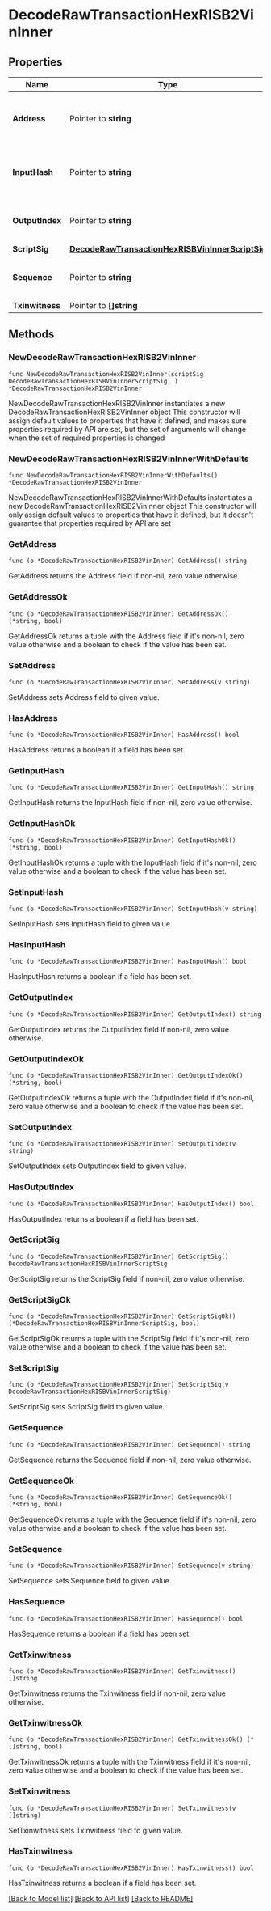 # DecodeRawTransactionHexRISB2VinInner

## Properties

Name | Type | Description | Notes
------------ | ------------- | ------------- | -------------
**Address** | Pointer to **string** | Represents the address which send/receive the amount. | [optional] 
**InputHash** | Pointer to **string** | Represents the transaction inputs&#39; indentifier. | [optional] 
**OutputIndex** | Pointer to **string** | Defines the output index of a transaction. | [optional] 
**ScriptSig** | [**DecodeRawTransactionHexRISBVinInnerScriptSig**](DecodeRawTransactionHexRISBVinInnerScriptSig.md) |  | 
**Sequence** | Pointer to **string** | Represents the script sequence number. | [optional] 
**Txinwitness** | Pointer to **[]string** |  | [optional] 

## Methods

### NewDecodeRawTransactionHexRISB2VinInner

`func NewDecodeRawTransactionHexRISB2VinInner(scriptSig DecodeRawTransactionHexRISBVinInnerScriptSig, ) *DecodeRawTransactionHexRISB2VinInner`

NewDecodeRawTransactionHexRISB2VinInner instantiates a new DecodeRawTransactionHexRISB2VinInner object
This constructor will assign default values to properties that have it defined,
and makes sure properties required by API are set, but the set of arguments
will change when the set of required properties is changed

### NewDecodeRawTransactionHexRISB2VinInnerWithDefaults

`func NewDecodeRawTransactionHexRISB2VinInnerWithDefaults() *DecodeRawTransactionHexRISB2VinInner`

NewDecodeRawTransactionHexRISB2VinInnerWithDefaults instantiates a new DecodeRawTransactionHexRISB2VinInner object
This constructor will only assign default values to properties that have it defined,
but it doesn't guarantee that properties required by API are set

### GetAddress

`func (o *DecodeRawTransactionHexRISB2VinInner) GetAddress() string`

GetAddress returns the Address field if non-nil, zero value otherwise.

### GetAddressOk

`func (o *DecodeRawTransactionHexRISB2VinInner) GetAddressOk() (*string, bool)`

GetAddressOk returns a tuple with the Address field if it's non-nil, zero value otherwise
and a boolean to check if the value has been set.

### SetAddress

`func (o *DecodeRawTransactionHexRISB2VinInner) SetAddress(v string)`

SetAddress sets Address field to given value.

### HasAddress

`func (o *DecodeRawTransactionHexRISB2VinInner) HasAddress() bool`

HasAddress returns a boolean if a field has been set.

### GetInputHash

`func (o *DecodeRawTransactionHexRISB2VinInner) GetInputHash() string`

GetInputHash returns the InputHash field if non-nil, zero value otherwise.

### GetInputHashOk

`func (o *DecodeRawTransactionHexRISB2VinInner) GetInputHashOk() (*string, bool)`

GetInputHashOk returns a tuple with the InputHash field if it's non-nil, zero value otherwise
and a boolean to check if the value has been set.

### SetInputHash

`func (o *DecodeRawTransactionHexRISB2VinInner) SetInputHash(v string)`

SetInputHash sets InputHash field to given value.

### HasInputHash

`func (o *DecodeRawTransactionHexRISB2VinInner) HasInputHash() bool`

HasInputHash returns a boolean if a field has been set.

### GetOutputIndex

`func (o *DecodeRawTransactionHexRISB2VinInner) GetOutputIndex() string`

GetOutputIndex returns the OutputIndex field if non-nil, zero value otherwise.

### GetOutputIndexOk

`func (o *DecodeRawTransactionHexRISB2VinInner) GetOutputIndexOk() (*string, bool)`

GetOutputIndexOk returns a tuple with the OutputIndex field if it's non-nil, zero value otherwise
and a boolean to check if the value has been set.

### SetOutputIndex

`func (o *DecodeRawTransactionHexRISB2VinInner) SetOutputIndex(v string)`

SetOutputIndex sets OutputIndex field to given value.

### HasOutputIndex

`func (o *DecodeRawTransactionHexRISB2VinInner) HasOutputIndex() bool`

HasOutputIndex returns a boolean if a field has been set.

### GetScriptSig

`func (o *DecodeRawTransactionHexRISB2VinInner) GetScriptSig() DecodeRawTransactionHexRISBVinInnerScriptSig`

GetScriptSig returns the ScriptSig field if non-nil, zero value otherwise.

### GetScriptSigOk

`func (o *DecodeRawTransactionHexRISB2VinInner) GetScriptSigOk() (*DecodeRawTransactionHexRISBVinInnerScriptSig, bool)`

GetScriptSigOk returns a tuple with the ScriptSig field if it's non-nil, zero value otherwise
and a boolean to check if the value has been set.

### SetScriptSig

`func (o *DecodeRawTransactionHexRISB2VinInner) SetScriptSig(v DecodeRawTransactionHexRISBVinInnerScriptSig)`

SetScriptSig sets ScriptSig field to given value.


### GetSequence

`func (o *DecodeRawTransactionHexRISB2VinInner) GetSequence() string`

GetSequence returns the Sequence field if non-nil, zero value otherwise.

### GetSequenceOk

`func (o *DecodeRawTransactionHexRISB2VinInner) GetSequenceOk() (*string, bool)`

GetSequenceOk returns a tuple with the Sequence field if it's non-nil, zero value otherwise
and a boolean to check if the value has been set.

### SetSequence

`func (o *DecodeRawTransactionHexRISB2VinInner) SetSequence(v string)`

SetSequence sets Sequence field to given value.

### HasSequence

`func (o *DecodeRawTransactionHexRISB2VinInner) HasSequence() bool`

HasSequence returns a boolean if a field has been set.

### GetTxinwitness

`func (o *DecodeRawTransactionHexRISB2VinInner) GetTxinwitness() []string`

GetTxinwitness returns the Txinwitness field if non-nil, zero value otherwise.

### GetTxinwitnessOk

`func (o *DecodeRawTransactionHexRISB2VinInner) GetTxinwitnessOk() (*[]string, bool)`

GetTxinwitnessOk returns a tuple with the Txinwitness field if it's non-nil, zero value otherwise
and a boolean to check if the value has been set.

### SetTxinwitness

`func (o *DecodeRawTransactionHexRISB2VinInner) SetTxinwitness(v []string)`

SetTxinwitness sets Txinwitness field to given value.

### HasTxinwitness

`func (o *DecodeRawTransactionHexRISB2VinInner) HasTxinwitness() bool`

HasTxinwitness returns a boolean if a field has been set.


[[Back to Model list]](../README.md#documentation-for-models) [[Back to API list]](../README.md#documentation-for-api-endpoints) [[Back to README]](../README.md)


